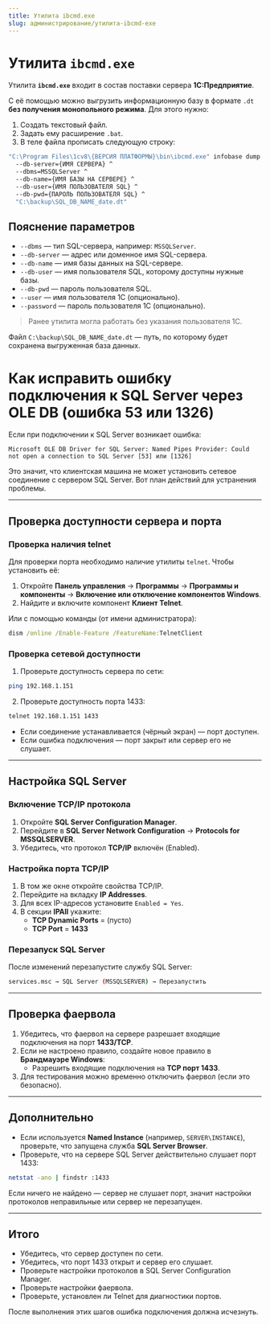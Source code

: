 ```yaml
---
title: Утилита ibcmd.exe
slug: администрирование/утилита-ibcmd-exe
---
```


# Утилита `ibcmd.exe`

Утилита **`ibcmd.exe`** входит в состав поставки сервера **1С:Предприятие**.

С её помощью можно выгрузить информационную базу в формате `.dt` **без получения монопольного режима**. Для этого нужно:

1. Создать текстовый файл.
2. Задать ему расширение `.bat`.
3. В теле файла прописать следующую строку:

```bat
"C:\Program Files\1cv8\{ВЕРСИЯ ПЛАТФОРМЫ}\bin\ibcmd.exe" infobase dump ^
  --db-server={ИМЯ СЕРВЕРА} ^
  --dbms=MSSQLServer ^
  --db-name={ИМЯ БАЗЫ НА СЕРВЕРЕ} ^
  --db-user={ИМЯ ПОЛЬЗОВАТЕЛЯ SQL} ^
  --db-pwd={ПАРОЛЬ ПОЛЬЗОВАТЕЛЯ SQL} ^
  "C:\backup\SQL_DB_NAME_date.dt"
```

## Пояснение параметров

- `--dbms` — тип SQL-сервера, например: `MSSQLServer`.
- `--db-server` — адрес или доменное имя SQL-сервера.
- `--db-name` — имя базы данных на SQL-сервере.
- `--db-user` — имя пользователя SQL, которому доступны нужные базы.
- `--db-pwd` — пароль пользователя SQL.
- `--user` — имя пользователя 1С (опционально).
- `--password` — пароль пользователя 1С (опционально).

> Ранее утилита могла работать без указания пользователя 1С.

Файл `C:\backup\SQL_DB_NAME_date.dt` — путь, по которому будет сохранена выгруженная база данных.


# Как исправить ошибку подключения к SQL Server через OLE DB (ошибка 53 или 1326)

Если при подключении к SQL Server возникает ошибка:

```
Microsoft OLE DB Driver for SQL Server: Named Pipes Provider: Could not open a connection to SQL Server [53] или [1326]
```

Это значит, что клиентская машина не может установить сетевое соединение с сервером SQL Server. Вот план действий для устранения проблемы.

---

## Проверка доступности сервера и порта

### Проверка наличия telnet

Для проверки порта необходимо наличие утилиты `telnet`. Чтобы установить её:

1. Откройте **Панель управления** → **Программы** → **Программы и компоненты** → **Включение или отключение компонентов Windows**.
2. Найдите и включите компонент **Клиент Telnet**.

Или с помощью команды (от имени администратора):

```cmd
dism /online /Enable-Feature /FeatureName:TelnetClient
```

### Проверка сетевой доступности

1. Проверьте доступность сервера по сети:

```bash
ping 192.168.1.151
```

2. Проверьте доступность порта 1433:

```bash
telnet 192.168.1.151 1433
```

- Если соединение устанавливается (чёрный экран) — порт доступен.
- Если ошибка подключения — порт закрыт или сервер его не слушает.

---

## Настройка SQL Server

### Включение TCP/IP протокола

1. Откройте **SQL Server Configuration Manager**.
2. Перейдите в **SQL Server Network Configuration** → **Protocols for MSSQLSERVER**.
3. Убедитесь, что протокол **TCP/IP** включён (Enabled).

### Настройка порта TCP/IP

1. В том же окне откройте свойства TCP/IP.
2. Перейдите на вкладку **IP Addresses**.
3. Для всех IP-адресов установите `Enabled = Yes`.
4. В секции **IPAll** укажите:
   - **TCP Dynamic Ports** = (пусто)
   - **TCP Port** = **1433**

### Перезапуск SQL Server

После изменений перезапустите службу SQL Server:

```bash
services.msc → SQL Server (MSSQLSERVER) → Перезапустить
```

---

## Проверка фаервола

1. Убедитесь, что фаервол на сервере разрешает входящие подключения на порт **1433/TCP**.
2. Если не настроено правило, создайте новое правило в **Брандмауэре Windows**:
   - Разрешить входящие подключения на **TCP порт 1433**.
3. Для тестирования можно временно отключить фаервол (если это безопасно).

---

## Дополнительно

- Если используется **Named Instance** (например, `SERVER\INSTANCE`), проверьте, что запущена служба **SQL Server Browser**.
- Проверьте, что на сервере SQL Server действительно слушает порт 1433:

```bash
netstat -ano | findstr :1433
```

Если ничего не найдено — сервер не слушает порт, значит настройки протоколов неправильные или сервер не перезапущен.

---

## Итого

- Убедитесь, что сервер доступен по сети.
- Убедитесь, что порт 1433 открыт и сервер его слушает.
- Проверьте настройки протоколов в SQL Server Configuration Manager.
- Проверьте настройки фаервола.
- Проверьте, установлен ли Telnet для диагностики портов.

После выполнения этих шагов ошибка подключения должна исчезнуть.


